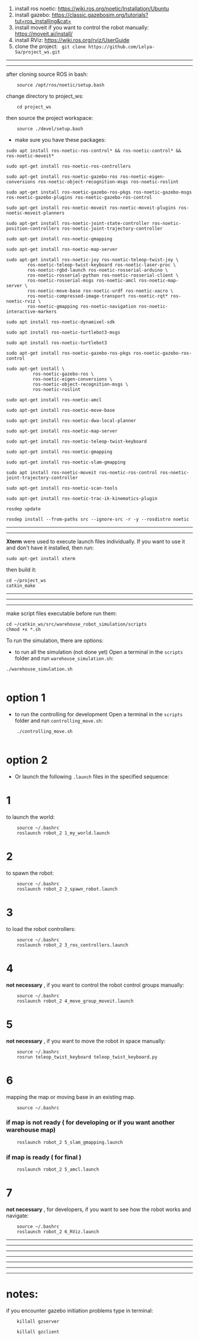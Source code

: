 1. install ros noetic: https://wiki.ros.org/noetic/Installation/Ubuntu
2. install gazebo: https://classic.gazebosim.org/tutorials?tut=ros_installing&cat=
3. install moveit if you want to control the robot manually: https://moveit.ai/install/
4. install RViz: https://wiki.ros.org/rviz/UserGuide
5. clone the project:
``` git clone https://github.com/Lelya-Sa/project_ws.git```
---------------------------
---------------------------

after cloning source ROS in bash:
```
    source /opt/ros/noetic/setup.bash 
```

change directory to project_ws:

```
    cd project_ws
```

then source the project workspace:
```
    source ./devel/setup.bash
```
* make sure you have these packages:

```
sudo apt install ros-noetic-ros-control* && ros-noetic-control* && ros-noetic-moveit*

sudo apt-get install ros-noetic-ros-controllers

sudo apt-get install ros-noetic-gazebo-ros ros-noetic-eigen-conversions ros-noetic-object-recognition-msgs ros-noetic-roslint

sudo apt-get install ros-noetic-gazebo-ros-pkgs ros-noetic-gazebo-msgs ros-noetic-gazebo-plugins ros-noetic-gazebo-ros-control

sudo apt-get install ros-noetic-moveit ros-noetic-moveit-plugins ros-noetic-moveit-planners

sudo apt-get install ros-noetic-joint-state-controller ros-noetic-position-controllers ros-noetic-joint-trajectory-controller
      
sudo apt-get install ros-noetic-gmapping
      
sudo apt-get install ros-noetic-map-server
      
sudo apt-get install ros-noetic-joy ros-noetic-teleop-twist-joy \
        ros-noetic-teleop-twist-keyboard ros-noetic-laser-proc \
        ros-noetic-rgbd-launch ros-noetic-rosserial-arduino \
        ros-noetic-rosserial-python ros-noetic-rosserial-client \
        ros-noetic-rosserial-msgs ros-noetic-amcl ros-noetic-map-server \
        ros-noetic-move-base ros-noetic-urdf ros-noetic-xacro \
        ros-noetic-compressed-image-transport ros-noetic-rqt* ros-noetic-rviz \
        ros-noetic-gmapping ros-noetic-navigation ros-noetic-interactive-markers
        
sudo apt install ros-noetic-dynamixel-sdk
      
sudo apt install ros-noetic-turtlebot3-msgs
      
sudo apt install ros-noetic-turtlebot3
      
sudo apt-get install ros-noetic-gazebo-ros-pkgs ros-noetic-gazebo-ros-control
      
sudo apt-get install \
          ros-noetic-gazebo-ros \
          ros-noetic-eigen-conversions \
          ros-noetic-object-recognition-msgs \
          ros-noetic-roslint
          
sudo apt-get install ros-noetic-amcl
	
sudo apt-get install ros-noetic-move-base
	
sudo apt-get install ros-noetic-dwa-local-planner
	
sudo apt-get install ros-noetic-map-server
	
sudo apt-get install ros-noetic-teleop-twist-keyboard 
	
sudo apt-get install ros-noetic-gmapping
	
sudo apt-get install ros-noetic-slam-gmapping
	
sudo apt install ros-noetic-moveit ros-noetic-ros-control ros-noetic-joint-trajectory-controller
	
sudo apt-get install ros-noetic-scan-tools
  
sudo apt-get install ros-noetic-trac-ik-kinematics-plugin
          
rosdep update
      
rosdep install --from-paths src --ignore-src -r -y --rosdistro noetic
```

------------------------------------------------------------
------------------------------------------------------------

**Xterm** were used to execute launch files individually. If you want to use it and don't have it installed, then run:

```
sudo apt-get install xterm
```

then build it:
```
cd ~/project_ws
catkin_make
```
    
------------------------------------------------------------
------------------------------------------------------------
------------------------------------------------------------

make script files executable before run them:

```
cd ~/catkin_ws/src/warehouse_robot_simulation/scripts
chmod +x *.sh
```

To run the simulation, there are options:

- to run all the simulation (not done yet)  Open a terminal in the `scripts` folder and run `warehouse_simulation.sh`:

```
./warehouse_simulation.sh
    
```
# option 1

- to run the controlling for development Open a terminal in the `scripts` folder and run `controlling_move.sh`:
```
    ./controlling_move.sh
    
```
# option 2
- Or launch the following `.launch` files in the specified sequence:

# 1
to launch the world:
```
	source ~/.bashrc
	roslaunch robot_2 1_my_world.launch
```
# 2
to spawn the robot:
```
	source ~/.bashrc
	roslaunch robot_2 2_spawn_robot.launch
```
# 3
to load the robot controllers:
```
	source ~/.bashrc
	roslaunch robot_2 3_ros_controllers.launch
```
# 4
**not necessary** , if you want to control the robot control groups manually:
```
	source ~/.bashrc
	roslaunch robot_2 4_move_group_moveit.launch
```
# 5
**not necessary** , if you want to move the robot in space manually:
```
	source ~/.bashrc
	rosrun teleop_twist_keyboard teleop_twist_keyboard.py
```
# 6
mapping the map or moving base in an existing map.
```
	source ~/.bashrc
```
	
### if map is not ready ( for developing or if you want another warehouse map)
```
	roslaunch robot_2 5_slam_gmapping.launch
```
	
### if map is ready ( for final )
```
	roslaunch robot_2 5_amcl.launch
```

# 7 
**not necessary** , for developers, if you want to see how the robot works and navigate:
```
	source ~/.bashrc
	roslaunch robot_2 6_RViz.launch
```

---------------------------
---------------------------
---------------------------
---------------------------
---------------------------
---------------------------






---------------------------
# notes:
if you encounter gazebo initiation problems type in terminal:
```
    killall gzserver
    
    killall gzclient
```

